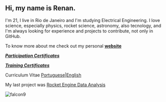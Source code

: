 
## Hi, my name is Renan.

I'm 21, I live in Rio de Janeiro and I'm studying Electrical Engineering. I love science, especially physics, rocket science, astronomy, also tecnology, and I'm always looking for experience and projects to contribute, not only in GitHub.

To know more about me check out my personal [**website**](https://renanlarrieu.github.io/)

[***Participation Certificates***](https://github.com/renanlarrieu/renanlarrieu/tree/master/Certificados%20Participa%C3%A7%C3%B5es)

[***Training Certificates***](https://github.com/renanlarrieu/renanlarrieu/tree/master/Certificados%20Capacita%C3%A7%C3%B5es)

Curriculum Vitae [Portuguese](https://github.com/renanlarrieu/renanlarrieu/blob/master/CV/Renan%20Larrieu%20de%20Abreu%20Mour%C3%A3o%20CV.pdf)|[English](https://github.com/renanlarrieu/renanlarrieu/blob/master/CV/Renan%20Larrieu%20de%20Abreu%20Mour%C3%A3o%20CV%20-%20EN.pdf)

My last project was [Rocket Engine Data Analysis](https://github.com/renanlarrieu/Rocket-Engine-Data-Analysis)

![falcon9](https://user-images.githubusercontent.com/44936458/95027021-c3bad200-066b-11eb-8bee-33fff60e56d1.jpg)
<!--
<br />


<h2> Laguages I deal with </h2>

<!-- ![C](https://img.shields.io/badge/-C-000000?style=plastic&logo=C&logoColor=lightgray) -->
<!--
![C++](https://img.shields.io/badge/-C++-000000?style=plastic&logo=C%2B%2B&logoColor=lightgray)
![Python](https://img.shields.io/badge/-Python-000000?style=plastic&logo=python&logoColor=lightgray)
![Latex](https://img.shields.io/badge/-LaTex-000000?style=plastic&logo=LaTex&logoColor=lightgray)-->
<!-- ![Linux](https://img.shields.io/badge/-Linux-green) -->

<!--  ![Matlab](https://img.shields.io/badge/-Matlab-000000?style=plastic&logo=Mathworks&logoColor=lightgray) -->

<!-- https://simpleicons.org/ -->
<!--
<br />
-->
<!--
**renanlarrieu/renanlarrieu** is a ✨ _special_ ✨ repository because its `README.md` (this file) appears on your GitHub profile.

Here are some ideas to get you started:

- 🔭 I’m currently working on power electronics and university rocket telemetry projects.
- 🌱 I’m currently learning how to use VIVADO HLS to generate IP's and do real time simulation.
- 👯 Now I'm not looking to collaborate in any project.
- 🤔 I’m looking for help with FPGA designs.
- 💬 I love to talk about rocket science, rick and morty and rock. 
-->
